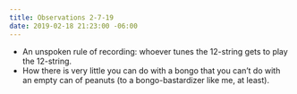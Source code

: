 ```yaml
---
title: Observations 2-7-19
date: 2019-02-18 21:23:00 -06:00
---
```


- An unspoken rule of recording: whoever tunes the 12-string gets to play the 12-string.
- How there is very little you can do with a bongo that you can’t do with an empty can of peanuts (to a bongo-bastardizer like me, at least).